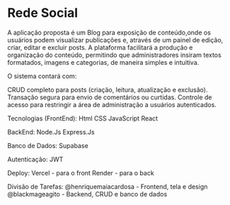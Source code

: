 # Rede Social
A aplicação proposta é um Blog para exposição de conteúdo,onde os usuários podem visualizar publicações e, através de um painel de edição, criar, editar e excluir posts. A plataforma facilitará a produção e organização do conteúdo, permitindo que administradores insiram textos formatados, imagens e categorias, de maneira simples e intuitiva.

O sistema contará com:

CRUD completo para posts (criação, leitura, atualização e exclusão).
Transação segura para envio de comentários ou curtidas.
Controle de acesso para restringir a área de administração a usuários autenticados.

Tecnologias (FrontEnd):
Html
CSS
JavaScript
React

BackEnd:
Node.Js
Express.Js

Banco de Dados:
Supabase

Autenticação:
JWT

Deploy: 
Vercel - para o front 
Render - para o back

Divisão de Tarefas:
@henriquemaiacardosa - Frontend, tela e design 
@blackmageagito - Backend, CRUD e banco de dados


